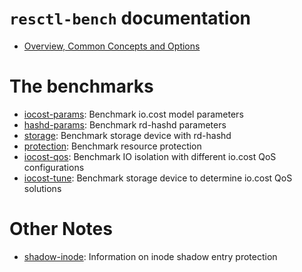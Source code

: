 `resctl-bench` documentation
============================

* [Overview, Common Concepts and Options](common.md)


The benchmarks
==============

* [iocost-params](iocost-params.md): Benchmark io.cost model parameters
* [hashd-params](hashd-params.md): Benchmark rd-hashd parameters
* [storage](storage.md): Benchmark storage device with rd-hashd
* [protection](protection.md): Benchmark resource protection
* [iocost-qos](iocost-qos.md): Benchmark IO isolation with different io.cost QoS configurations
* [iocost-tune](iocost-tune.md): Benchmark storage device to determine io.cost QoS solutions


Other Notes
===========

* [shadow-inode](shadow-inode.md): Information on inode shadow entry protection
